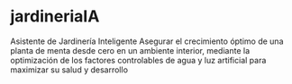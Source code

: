 # jardineriaIA
Asistente de Jardinería Inteligente Asegurar el crecimiento óptimo de una planta de menta desde cero en un ambiente interior, mediante la optimización de los factores controlables de agua y luz artificial para maximizar su salud y desarrollo
